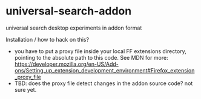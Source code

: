 # universal-search-addon
universal search desktop experiments in addon format

Installation / how to hack on this?
- you have to put a proxy file inside your local FF extensions directory, pointing to the absolute path to this code.
  See MDN for more: https://developer.mozilla.org/en-US/Add-ons/Setting_up_extension_development_environment#Firefox_extension_proxy_file
- TBD: does the proxy file detect changes in the addon source code? not sure yet.
